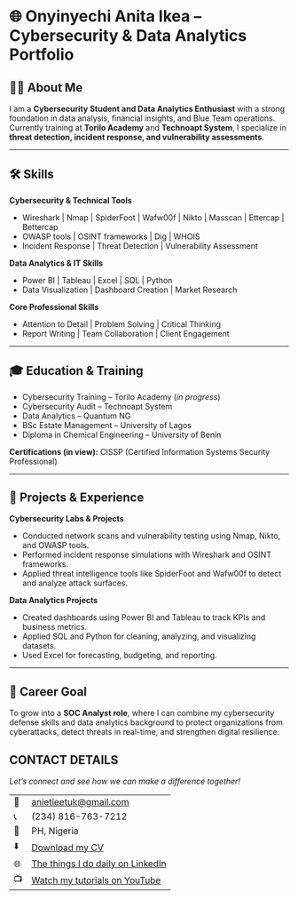 # 🌐 Onyinyechi Anita Ikea – Cybersecurity & Data Analytics Portfolio  

## 👩‍💻 About Me  
I am a **Cybersecurity Student and Data Analytics Enthusiast** with a strong foundation in data analysis, financial insights, and Blue Team operations.  
Currently training at **Torilo Academy** and **Technoapt System**, I specialize in **threat detection, incident response, and vulnerability assessments**.  

---

## 🛠️ Skills  

**Cybersecurity & Technical Tools**  
- Wireshark | Nmap | SpiderFoot | Wafw00f | Nikto | Masscan | Ettercap | Bettercap  
- OWASP tools | OSINT frameworks | Dig | WHOIS  
- Incident Response | Threat Detection | Vulnerability Assessment  

**Data Analytics & IT Skills**  
- Power BI | Tableau | Excel | SQL | Python  
- Data Visualization | Dashboard Creation | Market Research  

**Core Professional Skills**  
- Attention to Detail | Problem Solving | Critical Thinking  
- Report Writing | Team Collaboration | Client Engagement  

---

## 🎓 Education & Training  
- Cybersecurity Training – Torilo Academy (*in progress*)  
- Cybersecurity Audit – Technoapt System  
- Data Analytics – Quantum NG  
- BSc Estate Management – University of Lagos  
- Diploma in Chemical Engineering – University of Benin  

**Certifications (in view):** CISSP (Certified Information Systems Security Professional)  

---

## 📂 Projects & Experience  

**Cybersecurity Labs & Projects**  
- Conducted network scans and vulnerability testing using Nmap, Nikto, and OWASP tools.  
- Performed incident response simulations with Wireshark and OSINT frameworks.  
- Applied threat intelligence tools like SpiderFoot and Wafw00f to detect and analyze attack surfaces.  

**Data Analytics Projects**  
- Created dashboards using Power BI and Tableau to track KPIs and business metrics.  
- Applied SQL and Python for cleaning, analyzing, and visualizing datasets.  
- Used Excel for forecasting, budgeting, and reporting.  

---

## 🚀 Career Goal  
To grow into a **SOC Analyst role**, where I can combine my cybersecurity defense skills and data analytics background to protect organizations from cyberattacks, detect threats in real-time, and strengthen digital resilience.  



## CONTACT DETAILS

*Let’s connect and see how we can make a difference together!*
<table>
  <tbody>
    <tr>
      <td>📧</td>
      <td><a href="mailto:anietieetuk@gmail.com">anietieetuk@gmail.com</a></td>
    </tr>
    <tr>
      <td>📞</td>
      <td>(234) 816-763-7212</td>
    </tr>
    <tr>
      <td>📍</td>
      <td>PH, Nigeria</td>
    </tr>
    <tr>
      <td>⬇️</td>
      <td><a href="https://etuk123456.github.io/portfolio1/docs/Profile.pdf">Download my CV</a></td>
    </tr>
    <tr>
      <td>🌐</td>
      <td><a href="https://linkedin.com/in/etukanietie">The things I do daily on LinkedIn</a></td>
    </tr>
    <tr>
      <td>📺</td>
      <td><a href="https://www.youtube.com/@LearnwithEtuk">Watch my tutorials on YouTube</a></td>
    </tr>
  </tbody>
</table>
